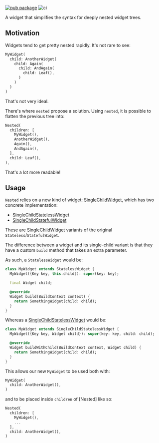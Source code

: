[![pub package](https://img.shields.io/pub/v/nested.svg)](https://pub.dartlang.org/packages/nested) ![ci](https://github.com/rrousselGit/nested/workflows/ci/badge.svg)

A widget that simplifies the syntax for deeply nested widget trees.

## Motivation

Widgets tend to get pretty nested rapidly.
It's not rare to see:

```dart
MyWidget(
  child: AnotherWidget(
    child: Again(
      child: AndAgain(
        child: Leaf(),
      )
    )
  )
)
```

That's not very ideal.

There's where `nested` propose a solution.
Using `nested`, it is possible to flatten the previous tree into:

```dart
Nested(
  children: [
    MyWidget(),
    AnotherWidget(),
    Again(),
    AndAgain(),
  ],
  child: Leaf(),
),
```

That's a lot more readable!

## Usage

`Nested` relies on a new kind of widget: [SingleChildWidget], which has two
concrete implementation:

- [SingleChildStatelessWidget]
- [SingleChildStatefulWidget]

These are [SingleChildWidget] variants of the original `Stateless`/`StatefulWidget`.

The difference between a widget and its single-child variant is that they have
a custom `build` method that takes an extra parameter.

As such, a `StatelessWidget` would be:

```dart
class MyWidget extends StatelessWidget {
  MyWidget({Key key, this.child}): super(key: key);

  final Widget child;

  @override
  Widget build(BuildContext context) {
    return SomethingWidget(child: child);
  }
}
```

Whereas a [SingleChildStatelessWidget] would be:

```dart
class MyWidget extends SingleChildStatelessWidget {
  MyWidget({Key key, Widget child}): super(key: key, child: child);

  @override
  Widget buildWithChild(BuildContext context, Widget child) {
    return SomethingWidget(child: child);
  }
}
```

This allows our new `MyWidget` to be used both with:

```dart
MyWidget(
  child: AnotherWidget(),
)
```

and to be placed inside `children` of [Nested] like so:

```dart
Nested(
  children: [
    MyWidget(),
    ...
  ],
  child: AnotherWidget(),
)
```

[singlechildwidget]: https://pub.dartlang.org/documentation/nested/latest/nested/SingleChildWidget-class.html
[singlechildstatelesswidget]: https://pub.dartlang.org/documentation/nested/latest/nested/SingleChildStatelessWidget-class.html
[singlechildstatefulwidget]: https://pub.dartlang.org/documentation/nested/latest/nested/SingleChildStatefulWidget-class.html
